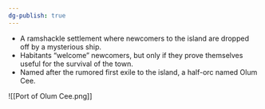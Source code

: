 ```yaml
---
dg-publish: true
---
```

- A ramshackle settlement where newcomers to the island are dropped off by a mysterious ship. 
- Habitants “welcome” newcomers, but only if they prove themselves useful for the survival of the town. 
- Named after the rumored first exile to the island, a half-orc named Olum Cee. 

![[Port of Olum Cee.png]]